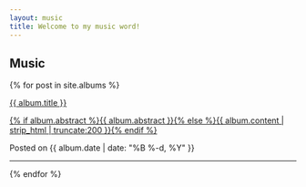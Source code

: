 ```yaml
---
layout: music
title: Welcome to my music word!
---
```

## Music

  {% for post in site.albums %}
  
<div>
  <a href="{{ album.url }}">
    <div>
    <p id="post_title">{{ album.title }}</p>
    <p id="post_preview">{% if album.abstract %}{{ album.abstract }}{% else %}{{ album.content | strip_html | truncate:200 }}{% endif %}</p>
    </div>
  </a>
  <p id="post_msg">Posted on {{ album.date | date: "%B %-d, %Y" }}</p>
</div>
<hr />
  {% endfor %}